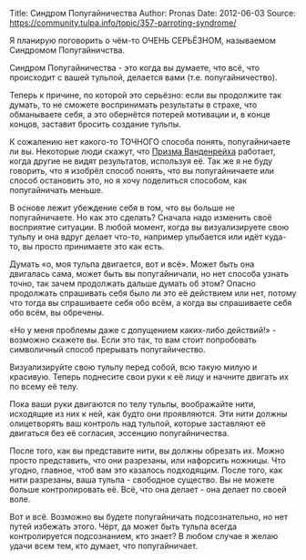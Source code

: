 Title: Синдром Попугайничества
Author: Pronas
Date: 2012-06-03
Source: https://community.tulpa.info/topic/357-parroting-syndrome/

Я планирую поговорить о чём-то ОЧЕНЬ СЕРЬЁЗНОМ, называемом Синдромом Попугайничства.

Синдром Попугайничества - это когда вы думаете, что всё, что происходит с вашей тульпой, делается вами (т.е. попугайничество).

Теперь к причине, по которой это серьёзно: если вы продолжите так думать, то не сможете воспринимать результаты в страхе, что обманываете себя, а это обернётся потерей мотивации и, в конце концов, заставит бросить создание тульпы.

К сожалению нет какого-то ТОЧНОГО способа понять, попугайничаете ли вы. Некоторые люди скажут, что [Призма Ванденрейха](tekhniki-trenirovki/prizma-korolia-vandenreikha) работает, когда другие не видят результатов, используя её. Так же я не буду говорить, что я изобрёл способ понять, что вы попугайничаете или способ остановить это, но я хочу поделиться способом, как попугайничать меньше.

В основе лежит убеждение себя в том, что вы больше не попугайничаете. Но как это сделать? Сначала надо изменить своё восприятие ситуации. В любой момент, когда вы визуализируете свою тульпу и она вдруг делает что-то, например улыбается или идёт куда-то, вы просто принимаете это как есть.

Думать «о, моя тульпа двигается, вот и всё». Может быть она двигалась сама, может быть вы попугайничали, но нет способа узнать точно, так зачем продолжать дальше думать об этом? Опасно продолжать спрашивать себя было ли это её действием или нет, потому что тогда вы спрашиваете себя обо всём, а когда вы спрашиваете себя обо всём, вы обречены.

«Но у меня проблемы даже с допущением каких-либо действий!» - возможно скажете вы. Если это так, то вам стоит попробовать символичный способ прерывать попугайичество.

Визуализируйте свою тульпу перед собой, всю такую милую и красивую. Теперь поднесите свои руки к её лицу и начните двигать их по всему её телу.

Пока ваши руки двигаются по телу тульпы, воображайте нити, исходящие из них к ней, как будто они проявляются. Эти нити должны олицетворять ваш контроль над тульпой, которые заставляют её двигаться без её согласия, эссенцию попугайничества.

После того, как вы представите нити, вы должны обрезать их. Можно просто представить, что они разрезаны, или нафорсить ножницы. Что угодно, главное, чтоб вам это казалось подходящим. После того, как нити разрезаны, ваша тульпа - свободное существо. Вы не можете больше контролировать её. Всё, что она делает - она делает по своей воле.

Вот и всё. Возможно вы будете попугайничать подсознательно, но нет путей избежать этого. Чёрт, да может быть тульпа всегда контролируется подсознанием, кто знает? В любом случае я желаю удачи всем тем, кто думает, что попугайничает.
